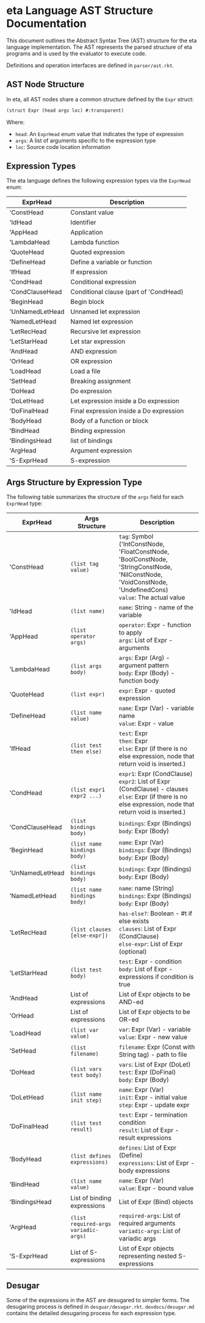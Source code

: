# eta Language AST Structure Documentation

This document outlines the Abstract Syntax Tree (AST) structure for the eta language implementation. The AST represents the parsed structure of eta programs and is used by the evaluator to execute code.

Definitions and operation interfaces are defined in `parser/ast.rkt`.

## AST Node Structure

In eta, all AST nodes share a common structure defined by the `Expr` struct:

```scheme
(struct Expr (head args loc) #:transparent)
```

Where:
- `head`: An `ExprHead` enum value that indicates the type of expression
- `args`: A list of arguments specific to the expression type
- `loc`: Source code location information

## Expression Types

The eta language defines the following expression types via the `ExprHead` enum:

| ExprHead        | Description                             |
| --------------- | --------------------------------------- |
| 'ConstHead      | Constant value                          |
| 'IdHead         | Identifier                              |
| 'AppHead        | Application                             |
| 'LambdaHead     | Lambda function                         |
| 'QuoteHead      | Quoted expression                       |
| 'DefineHead     | Define a variable or function           |
| 'IfHead         | If expression                           |
| 'CondHead       | Conditional expression                  |
| 'CondClauseHead | Conditional clause  (part of 'CondHead) |
| 'BeginHead      | Begin block                             |
| 'UnNamedLetHead | Unnamed let expression                  |
| 'NamedLetHead   | Named let expression                    |
| 'LetRecHead     | Recursive let expression                |
| 'LetStarHead    | Let star expression                     |
| 'AndHead        | AND expression                          |
| 'OrHead         | OR expression                           |
| 'LoadHead       | Load a file                             |
| 'SetHead        | Breaking assignment                     |
| 'DoHead         | Do expression                           |
| 'DoLetHead      | Let expression inside a Do expression   |
| 'DoFinalHead    | Final expression inside a Do expression |
| 'BodyHead       | Body of a function or block             |
| 'BindHead       | Binding expression                      |
| 'BindingsHead   | list of bindings                        |
| 'ArgHead        | Argument expression                     |
| 'S-ExprHead     | S-expression                            |

## Args Structure by Expression Type



The following table summarizes the structure of the `args` field for each `ExprHead` type:

| ExprHead        | Args Structure                       | Description                                                                                                                                                      |
| --------------- | ------------------------------------ | ---------------------------------------------------------------------------------------------------------------------------------------------------------------- |
| 'ConstHead      | `(list tag value)`                   | `tag`: Symbol ('IntConstNode, 'FloatConstNode, 'BoolConstNode, 'StringConstNode, 'NilConstNode,  'VoidConstNode, 'UndefinedCons)<br>`value`: The actual value    |
| 'IdHead         | `(list name)`                        | `name`: String - name of the variable                                                                                                                            |
| 'AppHead        | `(list operator args)`               | `operator`: Expr - function to apply<br>`args`: List of Expr - arguments                                                                                         |
| 'LambdaHead     | `(list args body)`                   | `args`: Expr (Arg) - argument pattern<br>`body`: Expr (Body) - function body                                                                                     |
| 'QuoteHead      | `(list expr)`                        | `expr`: Expr - quoted expression                                                                                                                                 |
| 'DefineHead     | `(list name value)`                  | `name`: Expr (Var) - variable name<br>`value`: Expr - value                                                                                                      |
| 'IfHead         | `(list test then else)`              | `test`: Expr<br>`then`: Expr<br>`else`: Expr (if there is no else expression, node that return void is inserted.)                                                |
| 'CondHead       | `(list expr1 expr2 ...)`             | `expr1`: Expr (CondClause)<br>`expr2`: List of Expr (CondClause) - clauses<br> `else`: Expr (if there is no else expression, node that return void is inserted.) |
| 'CondClauseHead | `(list bindings body)`               | `bindings`: Expr (Bindings)<br>`body`: Expr (Body)                                                                                                               |
| 'BeginHead      | `(list name bindings body)`          | `name`: Expr (Var)<br>`bindings`: Expr (Bindings)<br>`body`: Expr (Body)                                                                                         |
| 'UnNamedLetHead | `(list bindings body)`               | `bindings`: Expr (Bindings)<br>`body`: Expr (Body)                                                                                                               |
| 'NamedLetHead   | `(list name bindings body)`               | `name`: name (String) <br> `bindings`: Expr (Bindings)<br>`body`: Expr (Body)                                                                                                               |
| 'LetRecHead     | `(list clauses [else-expr])`         | `has-else?`: Boolean - #t if else exists<br>`clauses`: List of Expr (CondClause)<br>`else-expr`: List of Expr (optional)                                         |
| 'LetStarHead    | `(list test body)`                   | `test`: Expr - condition<br>`body`: List of Expr - expressions if condition is true                                                                              |
| 'AndHead        | List of expressions                  | List of Expr objects to be AND-ed                                                                                                                                |
| 'OrHead         | List of expressions                  | List of Expr objects to be OR-ed                                                                                                                                 |
| 'LoadHead       | `(list var value)`                   | `var`: Expr (Var) - variable<br>`value`: Expr - new value                                                                                                        |
| 'SetHead        | `(list filename)`                    | `filename`: Expr (Const with String tag) - path to file                                                                                                          |
| 'DoHead         | `(list vars test body)`              | `vars`: List of Expr (DoLet)<br>`test`: Expr (DoFinal)<br>`body`: Expr (Body)                                                                                    |
| 'DoLetHead      | `(list name init step)`              | `name`: Expr (Var)<br>`init`: Expr - initial value<br>`step`: Expr - update expr                                                                                 |
| 'DoFinalHead    | `(list test result)`                 | `test`: Expr - termination condition<br>`result`: List of Expr - result expressions                                                                              |
| 'BodyHead       | `(list defines expressions)`         | `defines`: List of Expr (Define)<br>`expressions`: List of Expr - body expressions                                                                               |
| 'BindHead       | `(list name value)`                  | `name`: Expr (Var)<br>`value`: Expr - bound value                                                                                                                |
| 'BindingsHead   | List of binding expressions          | List of Expr (Bind) objects                                                                                                                                      |
| 'ArgHead        | `(list required-args variadic-args)` | `required-args`: List of required arguments<br>`variadic-args`: List of variadic args                                                                            |
| 'S-ExprHead     | List of S-expressions                | List of Expr objects representing nested S-expressions                                                                                                           |


## Desugar

Some of the expressions in the AST are desugared to simpler forms. 
The desugaring process is defined in `desguar/desugar.rkt`. 
`devdocs/desugar.md` contains the detailed desugaring process for each expression type.